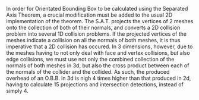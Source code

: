 In order for Orientated Bounding Box to be calculated using the Separated Axis Theorem, a crucial modification must be added to the usual 2D implementation of the theorem. The S.A.T. projects the vertices of 2 meshes onto the collection of both of their normals, and converts a 2D collision problem into several 1D collision problems. If the projected vertices of the meshes indicate a collision on all the normals of both meshes, it is thus imperative that a 2D collision has occured. In 3 dimensions, however, due to the meshes having to not only deal with face and vertex collisions, but also edge collisions, we must use not only the combined collection of the normals of both meshes in 3d, but also the cross product between each of the normals of the collider and the collided. As such, the produced overhead of an O.B.B. in 3d is nigh 4 times higher than that produced in 2d, having to calculate 15 projections and intersection detections, instead of simply 4.
